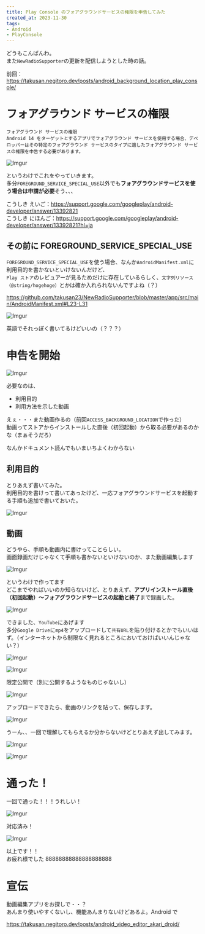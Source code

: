 ```yaml
---
title: Play Console のフォアグラウンドサービスの権限を申告してみた
created_at: 2023-11-30
tags:
- Android
- PlayConsole
---
```


どうもこんばんわ。  
また`NewRadioSupporter`の更新を配信しようとした時の話。

前回： https://takusan.negitoro.dev/posts/android_background_location_play_console/

# フォアグラウンド サービスの権限

```plaintext
フォアグラウンド サービスの権限
Android 14 をターゲットとするアプリでフォアグラウンド サービスを使用する場合、デベロッパーはその特定のフォアグラウンド サービスのタイプに適したフォアグラウンド サービスの権限を申告する必要があります。
```

![Imgur](https://i.imgur.com/9dG1ngf.png)

というわけでこれをやっていきます。  
多分`FOREGROUND_SERVICE_SPECIAL_USE`以外でも**フォアグラウンドサービスを使う場合は申請が必要**そう、、、


こうしき えいご：https://support.google.com/googleplay/android-developer/answer/13392821  
こうしき にほんご：https://support.google.com/googleplay/android-developer/answer/13392821?hl=ja

## その前に FOREGROUND_SERVICE_SPECIAL_USE
`FOREGROUND_SERVICE_SPECIAL_USE`を使う場合、なんか`AndroidManifest.xml`に利用目的を書かないといけないんだけど、  
`Play ストア`のレビュアーが見るためだけに存在しているらしく、`文字列リソース（@string/hogehoge）`とかは確か入れられないんですよね（？）

https://github.com/takusan23/NewRadioSupporter/blob/master/app/src/main/AndroidManifest.xml#L23-L31

![Imgur](https://i.imgur.com/4B6Kfu3.png)

英語でそれっぽく書いてるけどいいの（？？？）

# 申告を開始

![Imgur](https://i.imgur.com/nloUlmb.png)

必要なのは、

- 利用目的
- 利用方法を示した動画

えぇ・・・また動画作るの（前回`ACCESS_BACKGROUND_LOCATION`で作った）  
動画ってストアからインストールした直後（初回起動）から取る必要があるのかな（まぁそうだろ）

なんかドキュメント読んでもいまいちよくわからない

## 利用目的
とりあえず書いてみた。  
利用目的を書けって書いてあったけど、一応フォアグラウンドサービスを起動する手順も追加で書いておいた。

![Imgur](https://i.imgur.com/yMIpy6G.png)

## 動画
どうやら、手順も動画内に書けってことらしい。  
画面録画だけじゃなくて手順も書かないといけないのか、また動画編集します  

![Imgur](https://i.imgur.com/RLfzoWt.png)

というわけで作ってます  
どこまでやればいいのか知らないけど、とりあえず、**アプリインストール直後（初回起動）～フォアグラウンドサービスの起動と終了**まで録画した。

![Imgur](https://i.imgur.com/l5bMUvl.png)

できました、`YouTube`にあげます  
多分`Google Drive`に`mp4`をアップロードして`共有URL`を貼り付けるとかでもいいはず。（インターネットから制限なく見れるところにおいておけばいいんじゃない？）

![Imgur](https://i.imgur.com/fiJv2gW.png)

![Imgur](https://i.imgur.com/Mly4Ha1.png)

限定公開で（別に公開するようなものじゃないし）

![Imgur](https://i.imgur.com/fiJv2gW.png)

アップロードできたら、動画のリンクを貼って、保存します。

![Imgur](https://i.imgur.com/AybyWUC.png)

うーん、、一回で理解してもらえるか分からないけどとりあえず出してみます。

![Imgur](https://i.imgur.com/AybyWUC.png)

![Imgur](https://i.imgur.com/bOqJZuB.png)

# 通った！
一回で通った！！！うれしい！

![Imgur](https://i.imgur.com/rw9Fkq7.png)

対応済み！

![Imgur](https://i.imgur.com/RGNogBH.png)

以上です！！  
お疲れ様でした 88888888888888888888

# 宣伝
動画編集アプリをお探しで・・？  
あんまり使いやすくないし、機能あんまりないけどあるよ。Android で

https://takusan.negitoro.dev/posts/android_video_editor_akari_droid/